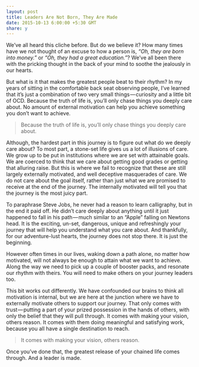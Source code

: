 ```yaml
---
layout: post
title: Leaders Are Not Born, They Are Made
date: 2015-10-13 6:00:00 +5:30 GMT
share: y
---
```


We’ve all heard this cliche before. But do we believe it? How many times have we not thought of an excuse to how a person is, _“Oh, they are born into money.”_ or _“Oh, they had a great education.”_? We’ve all been there with the pricking thought in the back of your mind to soothe the jealously in our hearts.

But what is it that makes the greatest people beat to their rhythm? In my years of sitting in the comfortable back seat observing people, I’ve learned that it’s just a combination of two very small things — curiosity and a little bit of OCD. Because the truth of life is, you’ll only chase things you deeply care about. No amount of external motivation can help you achieve something you don’t want to achieve.

> Because the truth of life is, you’ll only chase things you deeply care about.

Although, the hardest part in this journey is to figure out what do we deeply care about? To most part, a stone-set life gives us a lot of illusions of care. We grow up to be put in institutions where we are set with attainable goals. We are coerced to think that we care about getting good grades or getting that alluring raise. But this is where we fail to recognize that these are still largely externally motivated, and well deceptive masquerades of care. We do not care about the goal itself, rather than just what we are promised to receive at the end of the journey. The internally motivated will tell you that the journey is the most juicy part.

To paraphrase Steve Jobs, he never had a reason to learn calligraphy, but in the end it paid off. He didn’t care deeply about anything until it just happened to fall in his path — much similar to an “Apple” falling on Newtons head. It is the exciting, un-set, dangerous, unique and refreshingly your journey that will help you understand what you care about. And thankfully, for our adventure-lust hearts, the journey does not stop there. It is just the beginning.

However often times in our lives, waking down a path alone, no matter how motivated, will not always be enough to attain what we want to achieve. Along the way we need to pick up a couple of booster packs, and resonate our rhythm with theirs. You will need to make others on your journey leaders too.

This bit works out differently. We have confounded our brains to think all motivation is internal, but we are here at the junction where we have to externally motivate others to support our journey. That only comes with trust — putting a part of your prized possession in the hands of others, with only the belief that they will pull through. It comes with making your vision, others reason. It comes with them doing meaningful and satisfying work, because you all have a single destination to reach.

> It comes with making your vision, others reason.

Once you’ve done that, the greatest release of your chained life comes through. And a leader is made.
